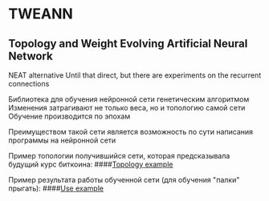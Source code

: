 # TWEANN
## Topology and Weight Evolving Artificial Neural Network
NEAT alternative
Until that direct, but there are experiments on the recurrent connections

Библиотека для обучения нейронной сети генетическим алгоритмом
Изменения затрагивают не только веса, но и топологию самой сети
Обучение производится по эпохам

Преимуществом такой сети является возможность по сути написания программы на нейронной сети

Пример топологии получившийся сети, которая предсказывала будущий курс биткоина:
####[Topology example](https://dl.dropboxusercontent.com/u/38632163/NN_graph.png)

Пример результата работы обученной сети (для обучения "палки" прыгать):
####[Use example](https://g10001384-trbvm.tinytake.com/sf/Mjg5MDA1XzE3MzQ2NTQ)
